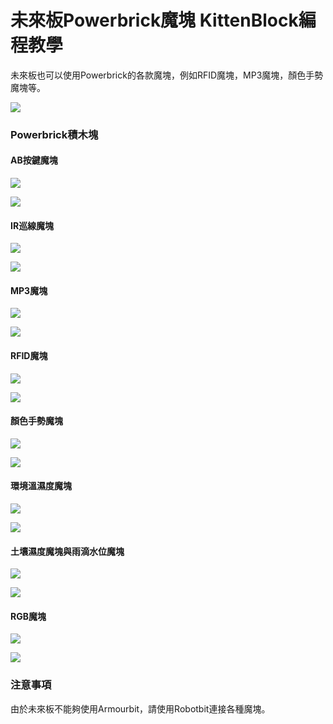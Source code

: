# 未來板Powerbrick魔塊 KittenBlock編程教學

未來板也可以使用Powerbrick的各款魔塊，例如RFID魔塊，MP3魔塊，顏色手勢魔塊等。

![](https://kittenbothk.readthedocs.io/en/latest/\_images/kbbanner10.png)

### Powerbrick積木塊

#### AB按鍵魔塊

![](https://kittenbothk.readthedocs.io/en/latest/\_images/pw\_buttons.png)

![](https://kittenbothk.readthedocs.io/en/latest/\_images/pw\_buttons\_code.png)

#### IR巡線魔塊

![](https://kittenbothk.readthedocs.io/en/latest/\_images/pw\_linefollow.png)

![](https://kittenbothk.readthedocs.io/en/latest/\_images/pw\_linefollow\_code.png)

#### MP3魔塊

![](https://kittenbothk.readthedocs.io/en/latest/\_images/pw\_mp3.png)

![](https://kittenbothk.readthedocs.io/en/latest/\_images/pw\_mp3\_code.png)

#### RFID魔塊

![](https://kittenbothk.readthedocs.io/en/latest/\_images/pw\_rfid.png)

![](https://kittenbothk.readthedocs.io/en/latest/\_images/pw\_rfid\_code.png)

#### 顏色手勢魔塊

![](https://kittenbothk.readthedocs.io/en/latest/\_images/pw\_colorgesture.png)

![](https://kittenbothk.readthedocs.io/en/latest/\_images/pw\_colorgesture\_code.png)

#### 環境溫濕度魔塊

![](https://kittenbothk.readthedocs.io/en/latest/\_images/pw\_dht11.png)

![](https://kittenbothk.readthedocs.io/en/latest/\_images/pw\_dht11\_code.png)

#### 土壤濕度魔塊與雨滴水位魔塊

![](https://kittenbothk.readthedocs.io/en/latest/\_images/pw\_soil\&water.png)

![](https://kittenbothk.readthedocs.io/en/latest/\_images/pw\_soil\&water\_code.png)

#### RGB魔塊

![](https://kittenbothk.readthedocs.io/en/latest/\_images/pw\_led.png)

![](https://kittenbothk.readthedocs.io/en/latest/\_images/pw\_led\_code.png)

### 注意事項

由於未來板不能夠使用Armourbit，請使用Robotbit連接各種魔塊。
